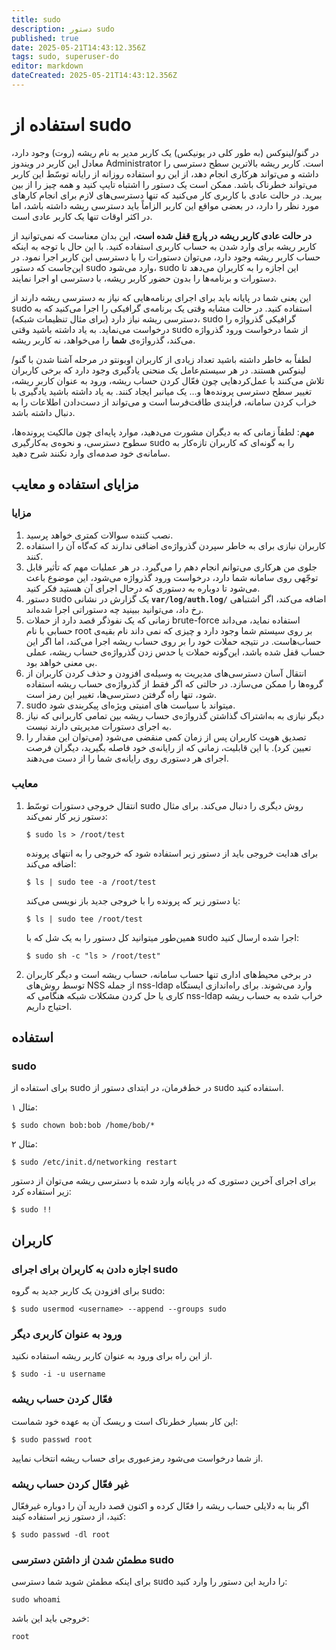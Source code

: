 ```yaml
---
title: sudo
description: دستور sudo
published: true
date: 2025-05-21T14:43:12.356Z
tags: sudo, superuser-do
editor: markdown
dateCreated: 2025-05-21T14:43:12.356Z
---
```


# استفاده از sudo


در گنو/لینوکس (به طور کلی در یونیکس) یک کاربر مدیر به نام ریشه (روت) وجود دارد، معادل این کاربر در ویندوز Administrator است. کاربر ریشه بالاترین سطح دسترسی را داشته و می‌تواند هرکاری انجام دهد، از این رو استفاده روزانه از رایانه توسّط این کاربر می‌تواند خطرناک باشد. ممکن است یک دستور را اشتباه تایپ کنید و همه چیز را از بین ببرید. در حالت عادی با کاربری کار می‌کنید که تنها دسترسی‌های لازم برای انجام کارهای مورد نظر را دارد، در بعضی مواقع این کاربر الزاماً باید دسترسی ریشه داشته باشد، اما در اکثر اوقات تنها یک کاربر عادی است.

**در حالت عادی کاربر ریشه در پارچ قفل شده است**، این بدان معناست که نمی‌توانید از کاربر ریشه برای وارد شدن به حساب کاربری استفاده کنید. با این حال با توجه به اینکه حساب کاربر ریشه وجود دارد، می‌توان دستورات را با دسترسی این کاربر اجرا نمود. در این‌جاست که دستور sudo وارد می‌شود، sudo‌ این اجازه را به کاربران می‌دهد تا دستورات و برنامه‌ها را بدون حضور کاربر ریشه، با دسترسی او اجرا نمایند.

این یعنی شما در پایانه باید برای اجرای برنامه‌هایی که نیاز به دسترسی ریشه دارند از sudo استفاده کنید. در حالت مشابه وقتی یک برنامه‌ی گرافیکی را اجرا می‌کنید که به دسترسی ریشه نیاز دارد (برای مثال تنظیمات شبکه)، sudo گرافیکی گذرواژه را درخواست می‌نماید. به یاد داشته باشید وقتی sudo از شما درخواست ورود گذرواژه می‌کند، گذرواژه‌ی **شما** را می‌خواهد، نه کاربر ریشه.

لطفاً به خاطر داشته باشید تعداد زیادی از کاربران اوبونتو در مرحله آشنا شدن با گنو/لینوکس هستند. در هر سیستم‌عامل یک منحنی یادگیری وجود دارد که برخی کاربران تلاش می‌کنند با عمل‌کردهایی چون فعّال کردن حساب ریشه، ورود به عنوان کاربر ریشه، تغییر سطح دسترسی پرونده‌ها و… یک میانبر ایجاد کنند. به یاد داشته باشید یادگیری با خراب کردن سامانه، فرایندی طاقت‌فرسا است و می‌تواند از دست‌دادن اطلاعات را به دنبال داشته باشد.

**مهم**: لطفاً زمانی که به دیگران مشورت می‌دهید، موارد پایه‌ای چون مالکیت پرونده‌ها، سطوح دسترسی، و نحوه‌ی به‌کارگیری sudo را به گونه‌ای که کاربران تازه‌کار به سامانه‌ی خود صدمه‌ای وارد نکنند شرح دهید.

## مزایای استفاده و معایب

### مزایا

1. نصب کننده سوالات کمتری خواهد پرسید.
2. کاربران نیازی برای به خاطر سپردن گذرواژه‌ی اضافی ندارند که که‌گاه آن را استفاده کنند.
3. جلوی من هرکاری می‌توانم انجام دهم را می‌گیرد. در هر عملیات مهم که تأثیر قابل توجّهی روی سامانه شما دارد، درخواست ورود گذرواژه می‌شود، این موضوع باعث می‌شود تا دوباره به دستوری که درحال اجرای آن هستید فکر کنید.
4. دستور sudo یک گزارش در نشانی **`var/log/auth.log/`** اضافه می‌کند، اگر اشتباهی رخ داد، می‌توانید ببینید چه دستوراتی اجرا شده‌اند.
5. زمانی که یک نفوذگر قصد دارد از حملات brute-force استفاده نماید، می‌داند حسابی با نام root بر روی سیستم شما وجود دارد و چیزی که نمی داند نام بقیه‌ی حساب‌هاست. در نتیجه حملات خود را بر روی حساب ریشه اجرا می‌کند، اما اگر این حساب قفل شده باشد، این‌گونه حملات یا حدس زدن گذرواژه‌ی حساب ریشه، عملی بی معنی خواهد بود.
6. انتقال آسان دسترسی‌های مدیریت به وسیله‌ی افزودن و حذف کردن کاربران از گروه‌ها را ممکن می‌سازد. در حالتی که اگر فقط از گذرواژه‌ی حساب ریشه استفاده شود، تنها راه گرفتن دسترسی‌ها، تغییر این رمز است.
7. sudo میتواند با سیاست های امنیتی ویژه‌ای پیکربندی شود.
8. دیگر نیازی به به‌اشتراک گذاشتن گذرواژه‌ی حساب ریشه بین تمامی کاربرانی که نیاز به اجرای دستورات مدیریتی دارند نیست.
9. تصدیق هویت کاربران پس از زمان کمی منقضی می‌شود (می‌توان این مقدار را تعیین کرد). با این قابلیت، زمانی که از رایانه‌ی خود فاصله بگیرید، دیگران فرصت اجرای هر دستوری روی رایانه‌ی شما را از دست می‌دهند.

### معایب

1. انتقال خروجی دستورات توسّط sudo روش دیگری را دنبال می‌کند. برای مثال دستور زیر کار نمی‌کند:
   ```
   $ sudo ls > /root/test
   ```
   برای هدایت خروجی باید از دستور زیر استفاده شود که خروجی را به انتهای پرونده اضافه می‌کند:
   ```
   $ ls | sudo tee -a /root/test
   ```
   یا دستور زیر که پرونده را با خروجی جدید باز نویسی می‌کند:
   ```
   $ ls | sudo tee /root/test
   ```
   همین‌طور میتوانید کل دستور را به یک شل که با sudo اجرا شده ارسال کنید:
   ```
   $ sudo sh -c "ls > /root/test"
   ```

2. در برخی محیط‌های اداری تنها حساب سامانه، حساب ریشه است و دیگر کاربران توسط روش‌های NSS از جمله nss-ldap وارد می‌شوند. برای راه‌اندازی ایستگاه کاری یا حل کردن مشکلات شبکه هنگامی که nss-ldap خراب شده به حساب ریشه احتیاج داریم.

## استفاده

### sudo

برای استفاده از sudo در خط‌فرمان، در ابتدای دستور از sudo استفاده کنید.

مثال ۱:
```
$ sudo chown bob:bob /home/bob/*
```

مثال ۲:
```
$ sudo /etc/init.d/networking restart
```

برای اجرای آخرین دستوری که در پایانه وارد شده با دسترسی ریشه می‌توان از دستور زیر استفاده کرد:
```
$ sudo !!
```

## کاربران

### اجازه دادن به کاربران برای اجرای sudo

برای افزودن یک کاربر جدید به گروه sudo:
```
$ sudo usermod <username> --append --groups sudo
```

### ورود به عنوان کاربری دیگر

از این راه برای ورود به عنوان کاربر ریشه استفاده نکنید.
```
$ sudo -i -u username
```

### فعّال کردن حساب ریشه

این کار بسیار خطرناک است و ریسک آن به عهده خود شماست:
```
$ sudo passwd root
```
از شما درخواست می‌شود رمزعبوری برای حساب ریشه انتخاب نمایید.

### غیر فعّال کردن حساب ریشه

اگر بنا به دلایلی حساب ریشه را فعّال کرده و اکنون قصد دارید آن را دوباره غیرفعّال کنید، از دستور زیر استفاده کیند:
```
$ sudo passwd -dl root
```

### مطمئن شدن از داشتن دسترسی sudo

برای اینکه مطمئن شوید شما دسترسی sudo را دارید این دستور را وارد کنید:
```
sudo whoami
```
خروجی باید این باشد:
```
root
```